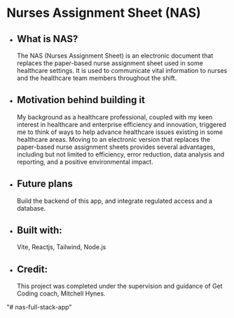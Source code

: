 <h1>Nurses Assignment Sheet (NAS)</h1>
    <ul>
      <li>
        <h2>What is NAS?</h2>
        <p>
          The NAS (Nurses Assignment Sheet) is an electronic document that
          replaces the paper-based nurse assignment sheet used in some healthcare
          settings. It is used to communicate vital information to nurses and the
          healthcare team members throughout the shift.
        </p>
      </li>
      <li>
        <h2>Motivation behind building it</h2>
      </li>
        <p>
          My background as a healthcare professional, coupled with my keen
          interest in healthcare and enterprise efficiency and innovation,
          triggered me to think of ways to help advance healthcare issues existing
          in some healthcare areas. Moving to an electronic version that replaces
          the paper-based nurse assignment sheets provides several advantages,
          including but not limited to efficiency, error reduction, data analysis
          and reporting, and a positive environmental impact.
        </p>
      <li>
        <h2>Future plans</h2>
      </li>
        <p>
          Build the backend of this app, and integrate regulated access and a
          database.
        </p>
      <li>
        <h2>Built with:</h2>
      </li>
        <p>Vite, Reactjs, Tailwind, Node.js</p>
      <li>
        <h2>Credit:</h2>
      </li>
        <p>
          This project was completed under the supervision and guidance of Get Coding
          coach, Mitchell Hynes.
        </p>
    </ul>
"# nas-full-stack-app" 
